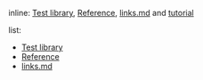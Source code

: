 <!--
  This document was generated from ../src/docs/links.md 
-->

inline: [Test library](../README.md), [Reference](reference.md), [links.md](links.md) and [tutorial](tutorial.md)

list:

* [Test library](../README.md)
* [Reference](reference.md)
* [links.md](links.md)
